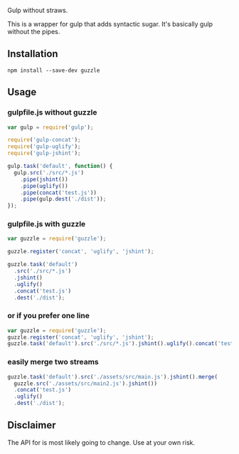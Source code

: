 Gulp without straws.

This is a wrapper for gulp that adds syntactic sugar. It's basically gulp without the pipes.

## Installation
```
npm install --save-dev guzzle
```

## Usage

### gulpfile.js without guzzle

```javascript
var gulp = require('gulp');

require('gulp-concat');
require('gulp-uglify');
require('gulp-jshint');

gulp.task('default', function() {
  gulp.src('./src/*.js')
    .pipe(jshint())
    .pipe(uglify())
    .pipe(concat('test.js'))
    .pipe(gulp.dest('./dist'));
});
```

### gulpfile.js with guzzle

```javascript
var guzzle = require('guzzle');

guzzle.register('concat', 'uglify', 'jshint');

guzzle.task('default')
  .src('./src/*.js')
  .jshint()
  .uglify()
  .concat('test.js')
  .dest('./dist');
```

### or if you prefer one line
```javascript
var guzzle = require('guzzle');
guzzle.register('concat', 'uglify', 'jshint');
guzzle.task('default').src('./src/*.js').jshint().uglify().concat('test.js').dest('./dist');
```

### easily merge two streams
```javascript
guzzle.task('default').src('./assets/src/main.js').jshint().merge(
  guzzle.src('./assets/src/main2.js').jshint())
  .concat('test.js')
  .uglify()
  .dest('./dist');
```

## Disclaimer

The API for is most likely going to change. Use at your own risk.
